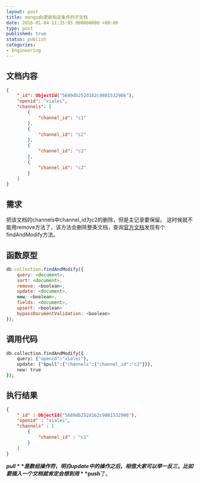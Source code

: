 ```yaml
---
layout: post
title: mongodb更新指定条件的子文档
date: 2016-01-04 11:35:05.000000000 +08:00
type: post
published: true
status: publish
categories:
- Engineering
---
```

## 文档内容

```json
{
    "_id": ObjectId("5689db252d162c9881532986"),
    "openid": "xialei",
    "channels": [
        {
            "channel_id": "c1"
        },
        {
            "channel_id": "c2"
        },
        {
            "channel_id": "c2"
        },
        {
            "channel_id": "c2"
        }
    ]
}
```

## 需求
把该文档的channels中channel_id为c2的删除，但是主记录要保留。
这时候就不能用remove方法了，该方法会删除整条文档，查询[官方文档](https://docs.mongodb.org/manual/reference/method/db.collection.findAndModify/#db.collection.findAndModify)发现有个findAndModify方法。
## 函数原型

```javascript
db.collection.findAndModify({
    query: <document>,
    sort: <document>,
    remove: <boolean>,
    update: <document>,
    new: <boolean>,
    fields: <document>,
    upsert: <boolean>
    bypassDocumentValidation: <boolean>
});
```

## 调用代码

```bash
db.collection.findAndModify({
    query: {"openid":"xialei"},
    update: {"$pull":{"channels":{"channel_id":"c2"}}},
    new: true
});
```

## 执行结果

```json
{
    "_id" : ObjectId("5689db252d162c9881532986"),
    "openid" : "xialei",
    "channels" : [ 
        {
            "channel_id" : "c1"
        }
    ]
}
```

**$pull**是数组操作符，明白update中的操作之后，相信大家可以举一反三，比如要插入一个文档就肯定会想到用**$push**了。